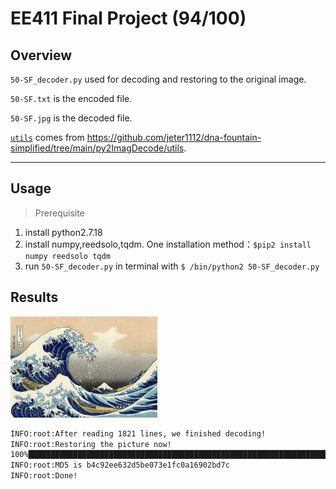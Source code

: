 # EE411 Final Project (94/100)


## Overview

`50-SF_decoder.py` used for decoding and restoring to the original image.

`50-SF.txt` is the encoded file.

`50-SF.jpg` is the decoded file.

[`utils`](https://github.com/jeter1112/dna-fountain-simplified/tree/main/py2ImagDecode/utils) comes from https://github.com/jeter1112/dna-fountain-simplified/tree/main/py2ImagDecode/utils.


---

## Usage

> Prerequisite

1. install python2.7.18
2. install numpy,reedsolo,tqdm. One installation method：`$pip2 install numpy reedsolo tqdm`
3. run `50-SF_decoder.py` in terminal with `$ /bin/python2 50-SF_decoder.py`


## Results

![50-SF.jpg](50-SF.jpg)

```bash
INFO:root:After reading 1821 lines, we finished decoding!
INFO:root:Restoring the picture now!
100%████████████████████████████████████████████████████████████████████████████████████████████████████████████████████████████████| 1494/1494 [00:00<00:00, 860163.37it/s]
INFO:root:MD5 is b4c92ee632d5be073e1fc0a16902bd7c
INFO:root:Done!
```


